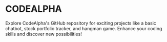 # CODEALPHA
Explore CodeAlpha's GitHub repository for exciting projects like a basic chatbot, stock portfolio tracker, and hangman game. Enhance your coding skills and discover new possibilities! 
